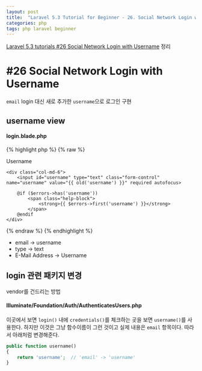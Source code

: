 ```yaml
---
layout: post
title:  "Laravel 5.3 Tutorial for Beginner - 26. Social Network Login with Username"
categories: php
tags: php laravel beginner
---
```

[Laravel 5.3 tutorials #26 Social Network Login with Username](https://www.youtube.com/watch?v=LLzIZ6XEbEk&list=PL3ZhWMazGi9IYymniZgqwnYuPFDvaEHJb&index=26) 정리

# #26 Social Network Login with Username
`email` login 대신 새로 추가한 `username`으로 로그인 구현

## username view

#### login.blade.php
{% highlight php %}
{% raw %}
<div class="form-group{{ $errors->has('username') ? ' has-error' : '' }}">
    <label for="username" class="col-md-4 control-label">Username</label>

    <div class="col-md-6">
        <input id="username" type="text" class="form-control" name="username" value="{{ old('username') }}" required autofocus>

        @if ($errors->has('username'))
            <span class="help-block">
                <strong>{{ $errors->first('username') }}</strong>
            </span>
        @endif
    </div>
</div>
{% endraw %}
{% endhighlight %}

* email -> username
* type -> text
* E-Mail Address -> Username

## login 관련 패키지 변경
vendor를 건드리는 방법

#### Illuminate/Foundation/Auth/AuthenticatesUsers.php
이곳에서 보면 `login()` 내에 `credentials()`를 체크하는 곳을 보면 `username()`를 사용한다. 하지만 이것은 그냥 함수이름이 그런 것이고 실제 내용은 `email` 항목이다. 따라서 아래처럼 변경해준다.

```php
public function username()
{
    return 'username';  // 'email' -> 'username'
}
```
